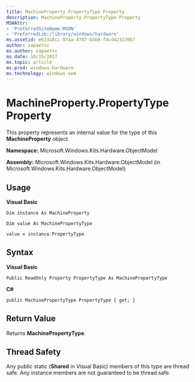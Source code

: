 ```yaml
---
title: MachineProperty.PropertyType Property
description: MachineProperty.PropertyType Property
MSHAttr:
- 'PreferredSiteName:MSDN'
- 'PreferredLib:/library/windows/hardware'
ms.assetid: e633a8cc-97aa-4707-b5b8-f4cd423220b7
author: sapaetsc
ms.author: sapaetsc
ms.date: 10/15/2017
ms.topic: article
ms.prod: windows-hardware
ms.technology: windows-oem
---
```


# MachineProperty.PropertyType Property


This property represents an internal value for the type of this **MachineProperty** object.

**Namespace:** Microsoft.Windows.Kits.Hardware.ObjectModel

**Assembly:** Microsoft.Windows.Kits.Hardware.ObjectModel (in Microsoft.Windows.Kits.Hardware.ObjectModel)

## <span id="Usage"></span><span id="usage"></span><span id="USAGE"></span>Usage


**Visual Basic**

`Dim instance As MachineProperty`

`Dim value As MachinePropertyType`

`value = instance.PropertyType`

## <span id="Syntax"></span><span id="syntax"></span><span id="SYNTAX"></span>Syntax


**Visual Basic**

`Public ReadOnly Property PropertyType As MachinePropertyType`

**C#**

`public MachinePropertyType PropertyType { get; }`

## <span id="Return_Value"></span><span id="return_value"></span><span id="RETURN_VALUE"></span>Return Value


Returns **MachinePropertyType**.

## <span id="Thread_Safety"></span><span id="thread_safety"></span><span id="THREAD_SAFETY"></span>Thread Safety


Any public static (**Shared** in Visual Basic) members of this type are thread safe. Any instance members are not guaranteed to be thread safe.

 

 






